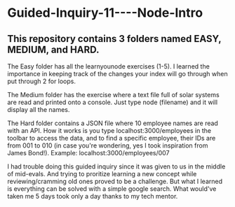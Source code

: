 # Guided-Inquiry-11----Node-Intro

## This repository contains 3 folders named EASY, MEDIUM, and HARD.

The Easy folder has all the learnyounode exercises (1-5). I learned the importance in keeping track of the changes your index will go through when put through 2 for loops.

The Medium folder has the exercise where a text file full of solar systems are read and printed onto a console. Just type node (filename) and it will display all the names.

The Hard folder contains a JSON file where 10 employee names are read with an API. How it works is you type localhost:3000/employees in the toolbar to access the data, and to find a specific employee, their IDs are from 001 to 010 (in case you're wondering, yes I took inspiration from James Bond!). Example: localhost:3000/employees/007

I had trouble doing this guided inquiry since it was given to us in the middle of mid-evals. And trying to proritize learning a new concept while reviewing/cramming old ones proved to be a challenge. But what I learned is everything can be solved with a simple google search. What would've taken me 5 days took only a day thanks to my tech mentor.
